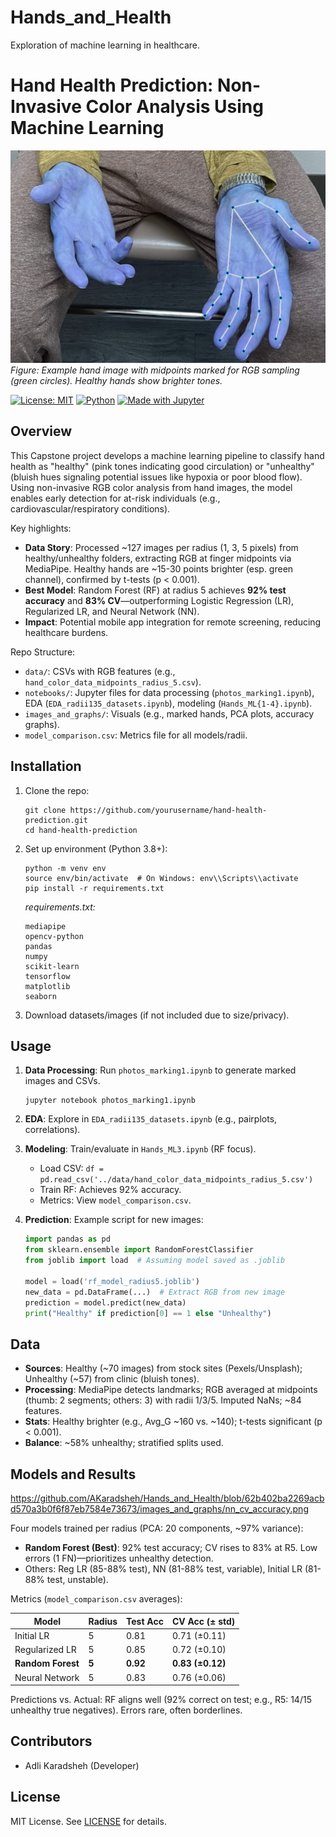 # Hands_and_Health
Exploration of machine learning in healthcare.

# Hand Health Prediction: Non-Invasive Color Analysis Using Machine Learning

![Project Banner](https://github.com/AKaradsheh/Hands_and_Health/blob/62b402ba2269acbd570a3b0f6f87eb7584e73673/images_and_graphs/hand_marked2.png)
*Figure: Example hand image with midpoints marked for RGB sampling (green circles). Healthy hands show brighter tones.*

[![License: MIT](https://img.shields.io/badge/License-MIT-yellow.svg)](https://opensource.org/licenses/MIT)
[![Python](https://img.shields.io/badge/Python-3.8%2B-blue)](https://www.python.org/)
[![Made with Jupyter](https://img.shields.io/badge/Made%20with-Jupyter-orange.svg)](https://jupyter.org/)

## Overview

This Capstone project develops a machine learning pipeline to classify hand health as "healthy" (pink tones indicating good circulation) or "unhealthy" (bluish hues signaling potential issues like hypoxia or poor blood flow). Using non-invasive RGB color analysis from hand images, the model enables early detection for at-risk individuals (e.g., cardiovascular/respiratory conditions). 

Key highlights:
- **Data Story**: Processed ~127 images per radius (1, 3, 5 pixels) from healthy/unhealthy folders, extracting RGB at finger midpoints via MediaPipe. Healthy hands are ~15-30 points brighter (esp. green channel), confirmed by t-tests (p < 0.001).
- **Best Model**: Random Forest (RF) at radius 5 achieves **92% test accuracy** and **83% CV**—outperforming Logistic Regression (LR), Regularized LR, and Neural Network (NN).
- **Impact**: Potential mobile app integration for remote screening, reducing healthcare burdens.

Repo Structure:
- `data/`: CSVs with RGB features (e.g., `hand_color_data_midpoints_radius_5.csv`).
- `notebooks/`: Jupyter files for data processing (`photos_marking1.ipynb`), EDA (`EDA_radii135_datasets.ipynb`), modeling (`Hands_ML{1-4}.ipynb`).
- `images_and_graphs/`: Visuals (e.g., marked hands, PCA plots, accuracy graphs).
- `model_comparison.csv`: Metrics file for all models/radii.

## Installation

1. Clone the repo:
   ```
   git clone https://github.com/yourusername/hand-health-prediction.git
   cd hand-health-prediction
   ```

2. Set up environment (Python 3.8+):
   ```
   python -m venv env
   source env/bin/activate  # On Windows: env\\Scripts\\activate
   pip install -r requirements.txt
   ```
   *requirements.txt:*
   ```
   mediapipe
   opencv-python
   pandas
   numpy
   scikit-learn
   tensorflow
   matplotlib
   seaborn
   ```

3. Download datasets/images (if not included due to size/privacy).

## Usage

1. **Data Processing**: Run `photos_marking1.ipynb` to generate marked images and CSVs.
   ```
   jupyter notebook photos_marking1.ipynb
   ```

2. **EDA**: Explore in `EDA_radii135_datasets.ipynb` (e.g., pairplots, correlations).

3. **Modeling**: Train/evaluate in `Hands_ML3.ipynb` (RF focus).
   - Load CSV: `df = pd.read_csv('../data/hand_color_data_midpoints_radius_5.csv')`
   - Train RF: Achieves 92% accuracy.
   - Metrics: View `model_comparison.csv`.

4. **Prediction**: Example script for new images:
   ```python
   import pandas as pd
   from sklearn.ensemble import RandomForestClassifier
   from joblib import load  # Assuming model saved as .joblib

   model = load('rf_model_radius5.joblib')
   new_data = pd.DataFrame(...)  # Extract RGB from new image
   prediction = model.predict(new_data)
   print("Healthy" if prediction[0] == 1 else "Unhealthy")
   ```

## Data

- **Sources**: Healthy (~70 images) from stock sites (Pexels/Unsplash); Unhealthy (~57) from clinic (bluish tones).
- **Processing**: MediaPipe detects landmarks; RGB averaged at midpoints (thumb: 2 segments; others: 3) with radii 1/3/5. Imputed NaNs; ~84 features.
- **Stats**: Healthy brighter (e.g., Avg_G ~160 vs. ~140); t-tests significant (p < 0.001).
- **Balance**: ~58% unhealthy; stratified splits used.


## Models and Results

https://github.com/AKaradsheh/Hands_and_Health/blob/62b402ba2269acbd570a3b0f6f87eb7584e73673/images_and_graphs/nn_cv_accuracy.png

Four models trained per radius (PCA: 20 components, ~97% variance):

- **Random Forest (Best)**: 92% test accuracy; CV rises to 83% at R5. Low errors (1 FN)—prioritizes unhealthy detection.
- Others: Reg LR (85-88% test), NN (81-88% test, variable), Initial LR (81-88% test, unstable).

Metrics (`model_comparison.csv` averages):

| Model                  | Radius | Test Acc | CV Acc (± std) |
|------------------------|--------|----------|----------------|
| Initial LR             | 5      | 0.81     | 0.71 (±0.11)  |
| Regularized LR         | 5      | 0.85     | 0.72 (±0.10)  |
| **Random Forest**      | **5**  | **0.92** | **0.83 (±0.12)** |
| Neural Network         | 5      | 0.83     | 0.76 (±0.06)  |




Predictions vs. Actual: RF aligns well (92% correct on test; e.g., R5: 14/15 unhealthy true negatives). Errors rare, often borderlines.

## Contributors

- Adli Karadsheh (Developer)

## License

MIT License. See [LICENSE](LICENSE) for details.
